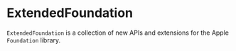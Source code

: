 # ExtendedFoundation

 `ExtendedFoundation` is a collection of new APIs and extensions for the Apple `Foundation` library. 
